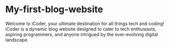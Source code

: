 # My-first-blog-website
Welcome to iCoder, your ultimate destination for all things tech and coding! iCoder is a dynamic blog website designed to cater to tech enthusiasts, aspiring programmers, and anyone intrigued by the ever-evolving digital landscape.
